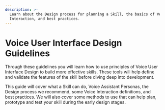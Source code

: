 ```yaml
---
description: >-
  Learn about the Design process for planning a Skill, the basics of Voice
  Interaction, and best practices.
---
```


# Voice User Interface Design Guidelines

Through these guidelines you will learn how to use principles of Voice User Interface Design to build more effective skills. These tools will help define and validate the features of the skill before diving deep into development.

This guide will cover what a Skill can do, Voice Assistant Personas, the Design process we recommend, some Voice Interaction definitions, and best practices. We will also cover some methods to use that can help plan, prototype and test your skill during the early design stages.



